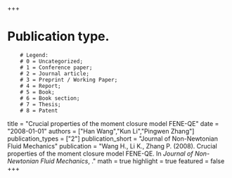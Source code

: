 +++
# Publication type.
        # Legend: 
        # 0 = Uncategorized; 
        # 1 = Conference paper; 
        # 2 = Journal article;
        # 3 = Preprint / Working Paper; 
        # 4 = Report; 
        # 5 = Book; 
        # 6 = Book section;
        # 7 = Thesis; 
        # 8 = Patent
title = "Crucial properties of the moment closure model FENE-QE"
date = "2008-01-01"
authors = ["Han Wang","Kun Li","Pingwen Zhang"]
publication_types = ["2"]
publication_short = "Journal of Non-Newtonian Fluid Mechanics"
publication = "Wang H., Li K., Zhang P. (2008). Crucial properties of the moment closure model FENE-QE. In _Journal of Non-Newtonian Fluid Mechanics_, ."
math = true
highlight = true
featured = false
+++